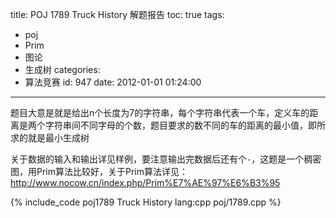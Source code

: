 title: POJ 1789 Truck History 解题报告
toc: true
tags:
  - poj
  - Prim
  - 图论
  - 生成树
categories:
  - 算法竞赛
id: 947
date: 2012-01-01 01:24:00
---

题目大意是就是给出n个长度为7的字符串，每个字符串代表一个车，定义车的距离是两个字符串间不同字母的个数，题目要求的数不同的车的距离的最小值，即所求的就是最小生成树

关于数据的输入和输出详见样例，要注意输出完数据后还有个`·`，这题是一个稠密图，用Prim算法比较好，关于Prim算法详见：
http://www.nocow.cn/index.php/Prim%E7%AE%97%E6%B3%95

{% include_code poj1789 Truck History lang:cpp poj/1789.cpp %}